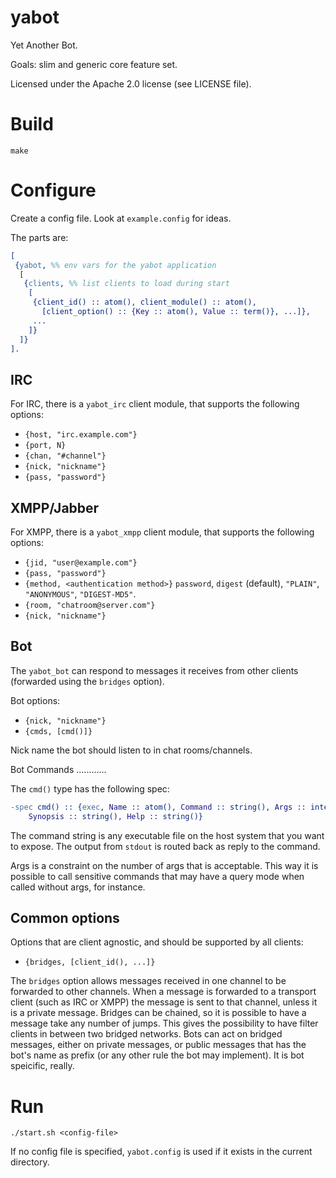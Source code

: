 yabot
=====

Yet Another Bot.

Goals: slim and generic core feature set.

Licensed under the Apache 2.0 license (see LICENSE file).


Build
=====

```
make
```


Configure
=========

Create a config file. Look at `example.config` for ideas.

The parts are:

```erlang
[
 {yabot, %% env vars for the yabot application
  [
   {clients, %% list clients to load during start
    [
     {client_id() :: atom(), client_module() :: atom(),
       [client_option() :: {Key :: atom(), Value :: term()}, ...]},
     ...
    ]}
  ]}
].
```


IRC
---

For IRC, there is a `yabot_irc` client module, that supports the following options:
- `{host, "irc.example.com"}`
- `{port, N}`
- `{chan, "#channel"}`
- `{nick, "nickname"}`
- `{pass, "password"}`


XMPP/Jabber
-----------

For XMPP, there is a `yabot_xmpp` client module, that supports the following options:
- `{jid, "user@example.com"}`
- `{pass, "password"}`
- `{method, <authentication method>}` `password`, `digest` (default), `"PLAIN"`, `"ANONYMOUS"`, `"DIGEST-MD5"`.
- `{room, "chatroom@server.com"}`
- `{nick, "nickname"}`


Bot
---

The `yabot_bot` can respond to messages it receives from other clients (forwarded using the `bridges` option).

Bot options:
- `{nick, "nickname"}`
- `{cmds, [cmd()]}`

Nick name the bot should listen to in chat rooms/channels.

Bot Commands
............

The `cmd()` type has the following spec:

```erlang
-spec cmd() :: {exec, Name :: atom(), Command :: string(), Args :: integer() | {Min :: integer(), Max :: integer()},
    Synopsis :: string(), Help :: string()}
```

The command string is any executable file on the host system that you want to expose. The output from `stdout` is
routed back as reply to the command.

Args is a constraint on the number of args that is acceptable. This way it is possible to call sensitive commands
that may have a query mode when called without args, for instance.


Common options
--------------

Options that are client agnostic, and should be supported by all clients:

- `{bridges, [client_id(), ...]}`

The `bridges` option allows messages received in one channel to be forwarded to other channels.
When a message is forwarded to a transport client (such as IRC or XMPP) the message is sent to that channel,
unless it is a private message. Bridges can be chained, so it is possible to have a message take any number
of jumps. This gives the possibility to have filter clients in between two bridged networks.
Bots can act on bridged messages, either on private messages, or public messages that has the bot's name as prefix
(or any other rule the bot may implement). It is bot speicific, really.


Run
===

```
./start.sh <config-file>
```

If no config file is specified, `yabot.config` is used if it exists in the current directory.
